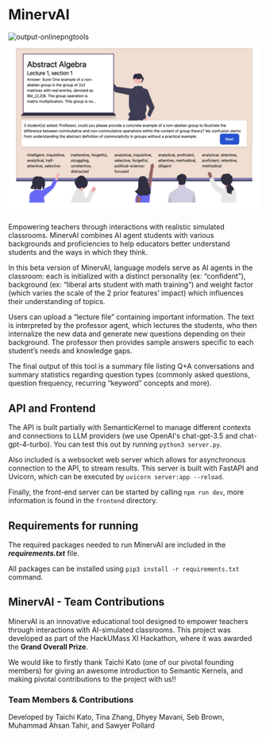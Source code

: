 # MinervAI
![output-onlinepngtools](https://github.com/dmavani25/MinervAI/assets/107078090/8413ebde-629f-4307-bfba-ca26f8a41b7c)
![demo](demo.png)

Empowering teachers through interactions with realistic simulated classrooms. MinervAI combines AI agent students with various backgrounds and proficiencies to help educators better understand students and the ways in which they think.

In this beta version of MinervAI,  language models serve as AI agents in the classroom: each is initialized with a distinct personality (ex: “confident”), background (ex: “liberal arts student with math training”) and weight factor (which varies the scale of the 2 prior features’ impact) which influences their understanding of topics.

Users can upload a “lecture file” containing important information. The text is interpreted by the professor agent, which lectures the students, who then internalize the new data and generate new questions depending on their background. The professor then provides sample answers specific to each student’s needs and knowledge gaps.

The final output of this tool is a summary file listing Q+A conversations and summary statistics regarding question types (commonly asked questions, question frequency, recurring “keyword” concepts and more).

## API and Frontend

The API is built partially with SemanticKernel to manage different contexts and connections to LLM providers (we use OpenAI's chat-gpt-3.5 and chat-gpt-4-turbo). You can test this out by running `python3 server.py`.

Also included is a websocket web server which allows for asynchronous connection to the API, to stream results. This server is built with FastAPI and Uvicorn, which can be executed by `uvicorn server:app --reload`.

Finally, the front-end server can be started by calling `npm run dev`, more information is found in the `frontend` directory.



<h2>Requirements for running</h2>

The required packages needed to run MinervAI are included in the ***requirements.txt*** file.

All packages can be installed using `pip3 install -r requirements.txt` command. 

## MinervAI - Team Contributions

MinervAI is an innovative educational tool designed to empower teachers through interactions with AI-simulated classrooms. This project was developed as part of the HackUMass XI Hackathon, where it was awarded the **Grand Overall Prize**.

We would like to firstly thank Taichi Kato (one of our pivotal founding members) for giving an awesome introduction to Semantic Kernels, and making pivotal contributions to the project with us!!

### Team Members & Contributions

Developed by Taichi Kato, Tina Zhang, Dhyey Mavani, Seb Brown, Muhammad Ahsan Tahir, and Sawyer Pollard




